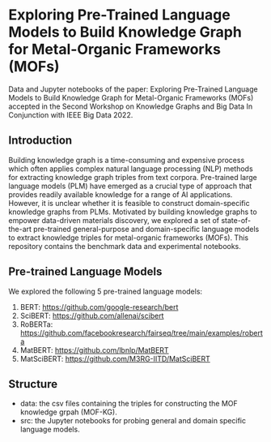 # Exploring Pre-Trained Language Models to Build Knowledge Graph for Metal-Organic Frameworks (MOFs)
Data and Jupyter notebooks of the paper: Exploring Pre-Trained Language Models to Build
Knowledge Graph for Metal-Organic Frameworks (MOFs) accepted in the Second Workshop on Knowledge Graphs and Big Data In Conjunction with IEEE Big Data 2022.

## Introduction
Building knowledge graph is a time-consuming and expensive process which often applies complex natural language processing (NLP) methods for extracting knowledge graph triples from text corpora. Pre-trained large language models (PLM) have emerged as a crucial type of approach that provides readily available knowledge for a range of AI applications. However, it is unclear whether it is feasible to construct domain-specific knowledge graphs from PLMs. Motivated by  building knowledge graphs to empower data-driven materials discovery, we explored a set of state-of-the-art pre-trained general-purpose and domain-specific language models to extract knowledge triples for metal-organic frameworks (MOFs). This repository contains the benchmark data and experimental notebooks.

## Pre-trained Language Models
We explored the following 5 pre-trained language models:
1. BERT: https://github.com/google-research/bert
2. SciBERT: https://github.com/allenai/scibert
3. RoBERTa: https://github.com/facebookresearch/fairseq/tree/main/examples/roberta
4. MatBERT: https://github.com/lbnlp/MatBERT
5. MatSciBERT: https://github.com/M3RG-IITD/MatSciBERT

## Structure
- data: the csv files containing the triples for constructing the MOF knowledge grpah (MOF-KG).
- src: the Jupyter notebooks for probing general and domain specific language models. 
